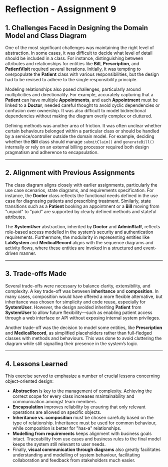 # Reflection - Assignment 9

## 1. Challenges Faced in Designing the Domain Model and Class Diagram

One of the most significant challenges was maintaining the right level of abstraction. In some cases, it was difficult to decide what level of detail should be included in a class. For instance, distinguishing between attributes and relationships for entities like **Bill**, **Prescription**, and **PatientVisit** required several iterations. Initially, it was tempting to overpopulate the **Patient** class with various responsibilities, but the design had to be revised to adhere to the single responsibility principle.

Modeling relationships also posed challenges, particularly around multiplicities and directionality. For example, accurately capturing that a **Patient** can have multiple **Appointments**, and each **Appointment** must be linked to a **Doctor**, needed careful thought to avoid cyclic dependencies or confusion over ownership. It was also difficult to model bidirectional dependencies without making the diagram overly complex or cluttered.

Defining methods was another area of friction. It was often unclear whether certain behaviours belonged within a particular class or should be handled by a service/controller outside the domain model. For example, deciding whether the **Bill** class should manage `submitClaim()` and `generateBill()` internally or rely on an external billing processor required both design pragmatism and adherence to encapsulation.

---

## 2. Alignment with Previous Assignments

The class diagram aligns closely with earlier assignments, particularly the use case scenarios, state diagrams, and requirements specification. For instance, the **Doctor** class reflects the functional needs defined in the use case for diagnosing patients and prescribing treatment. Similarly, state transitions such as a **Patient** booking an appointment or a **Bill** moving from "unpaid" to "paid" are supported by clearly defined methods and stateful attributes.

The **SystemUser** abstraction, inherited by **Doctor** and **AdminStaff**, reflects role-based access modelled in the system’s security and authentication requirements. Furthermore, the modularity in representing entities like **LabSystem** and **MedicalRecord** aligns with the sequence diagrams and activity flows, where these entities are invoked in a structured and event-driven manner.

---

## 3. Trade-offs Made

Several trade-offs were necessary to balance clarity, extensibility, and complexity. A key trade-off was between **inheritance** and **composition**. In many cases, composition would have offered a more flexible alternative, but inheritance was chosen for simplicity and code reuse, especially for **SystemUser**. However, the design avoided inheriting **Patient** from **SystemUser** to allow future flexibility—such as enabling patient access through a web interface or API without exposing internal system privileges.

Another trade-off was the decision to model some entities, like **Prescription** and **MedicalRecord**, as simplified placeholders rather than full-fledged classes with methods and behaviours. This was done to avoid cluttering the diagram while still signalling their presence in the system’s logic.

---

## 4. Lessons Learned

This exercise served to emphasize a number of crucial lessons concerning object-oriented design:

- **Abstraction** is key to the management of complexity. Achieving the correct scope for every class increases maintainability and communication amongst team members.
- **Encapsulation** improves reliability by ensuring that only relevant operations are allowed on specific objects.
- **Inheritance vs. composition** must be chosen carefully based on the type of relationship. Inheritance must be used for common behaviour, while composition is better for "has-a" relationships.
- **Modelling from requirements** keeps alignment with business goals intact. Traceability from use cases and business rules to the final model keeps the system still relevant to user needs.
- Finally, **visual communication through diagrams** also greatly facilitates understanding and modelling of system behaviour, facilitating collaboration and feedback from stakeholders much easier.

